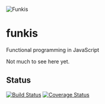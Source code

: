 ![Funkis](//raw.github.com/mstade/funkis/master/logo.png)

funkis
======

Functional programming in JavaScript

Not much to see here yet.

Status
------

[![Build Status](https://travis-ci.org/mstade/funkis.png?branch=master)](https://travis-ci.org/mstade/funkis)
[![Coverage Status](https://coveralls.io/repos/mstade/funkis/badge.png?branch=master)](https://coveralls.io/r/mstade/funkis?branch=master)